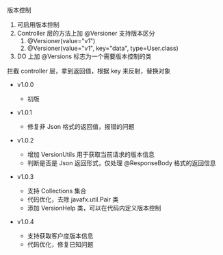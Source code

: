 版本控制
1. 可启用版本控制
2. Controller 层的方法上加 @Versioner 支持版本区分
   1. @Versioner(value="v1")
   2. @Versioner(value="v1", key="data", type=User.class)
3. DO 上加 @Versions 标志为一个需要版本控制的类

拦截 controller 层，拿到返回值，根据 key 来反射，替换对象

- v1.0.0
  - 初版

- v1.0.1
  - 修复非 Json 格式的返回值，报错的问题

- v1.0.2
  - 增加 VersionUtils 用于获取当前请求的版本信息
  - 判断是否是 Json 返回形式，仅处理 @ResponseBody 格式的返回信息

- v1.0.3
  - 支持 Collections 集合
  - 代码优化，去除 javafx.util.Pair 类
  - 添加 VersionHelp 类，可以在代码内定义版本控制

- v1.0.4
  - 支持获取客户度版本信息
  - 代码优化，修复已知问题